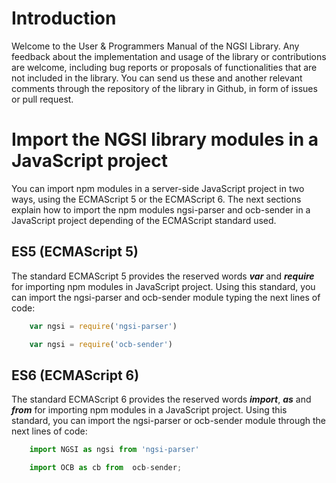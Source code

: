 # Introduction
Welcome to the User & Programmers Manual of the NGSI Library. Any feedback about the implementation and usage of the library or contributions are welcome, including bug reports or proposals of functionalities that are not included in the library. You can send us these and another relevant comments through the repository of the library in Github, in form of issues or pull request.

# Import the NGSI library modules in a JavaScript project
You can import npm modules in a server-side JavaScript project in two ways, using the ECMAScript 5 or the ECMAScript 6. The next sections explain how to import the npm modules ngsi-parser and ocb-sender in a JavaScript project depending of the ECMAScript standard used.

## ES5 (ECMAScript 5)
The standard ECMAScript 5 provides the reserved words ***var*** and ***require*** for importing npm modules in JavaScript project. Using this standard, you can import the ngsi-parser and ocb-sender module typing the next lines of code:  
```js
	var ngsi = require('ngsi-parser')
```
```js
	var ngsi = require('ocb-sender')
```

## ES6 (ECMAScript 6)
The standard ECMAScript 6 provides the reserved words ***import***, ***as*** and ***from*** for importing npm modules in a JavaScript project. Using this standard, you can import the ngsi-parser or ocb-sender module through the next lines of code:
```js
	import NGSI as ngsi from 'ngsi-parser'
```
```js
    import OCB as cb from  ocb-sender;
```

